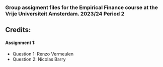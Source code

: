 ### Group assigment files for the Empirical Finance course at the Vrije Universiteit Amsterdam. 2023/24 Period 2

## Credits:
#### Assignment 1:
  - Question 1: Renzo Vermeulen
  - Question 2: Nicolas Barry
